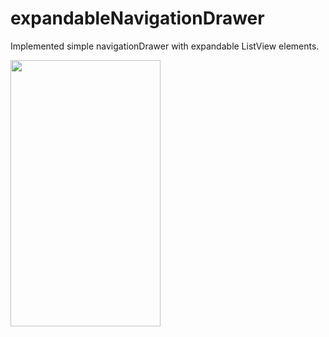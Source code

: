 # expandableNavigationDrawer

Implemented simple navigationDrawer with expandable ListView elements.

<img src="https://cloud.githubusercontent.com/assets/11542701/10702255/d1556874-79c8-11e5-9f57-b4c604879033.png" width="240px" height="426px"></img>

